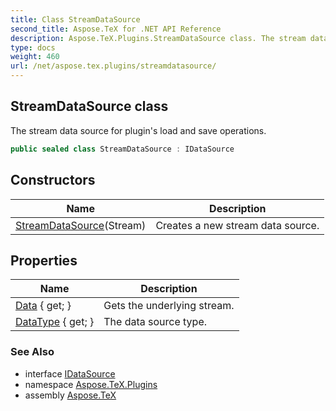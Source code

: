 ```yaml
---
title: Class StreamDataSource
second_title: Aspose.TeX for .NET API Reference
description: Aspose.TeX.Plugins.StreamDataSource class. The stream data source for plugins load and save operations
type: docs
weight: 460
url: /net/aspose.tex.plugins/streamdatasource/
---
```

## StreamDataSource class

The stream data source for plugin's load and save operations.

```csharp
public sealed class StreamDataSource : IDataSource
```

## Constructors

| Name | Description |
| --- | --- |
| [StreamDataSource](streamdatasource/)(Stream) | Creates a new stream data source. |

## Properties

| Name | Description |
| --- | --- |
| [Data](../../aspose.tex.plugins/streamdatasource/data/) { get; } | Gets the underlying stream. |
| [DataType](../../aspose.tex.plugins/streamdatasource/datatype/) { get; } | The data source type. |

### See Also

* interface [IDataSource](../idatasource/)
* namespace [Aspose.TeX.Plugins](../../aspose.tex.plugins/)
* assembly [Aspose.TeX](../../)


